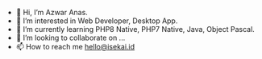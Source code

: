 - 👋 Hi, I’m Azwar Anas.
- 👀 I’m interested in Web Developer, Desktop App.
- 🌱 I’m currently learning PHP8 Native, PHP7 Native, Java, Object Pascal.
- 💞️ I’m looking to collaborate on ...
- 📫 How to reach me hello@isekai.id

<!---
isekai-id/isekai-id is a ✨ special ✨ repository because its `README.md` (this file) appears on your GitHub profile.
You can click the Preview link to take a look at your changes.
--->
